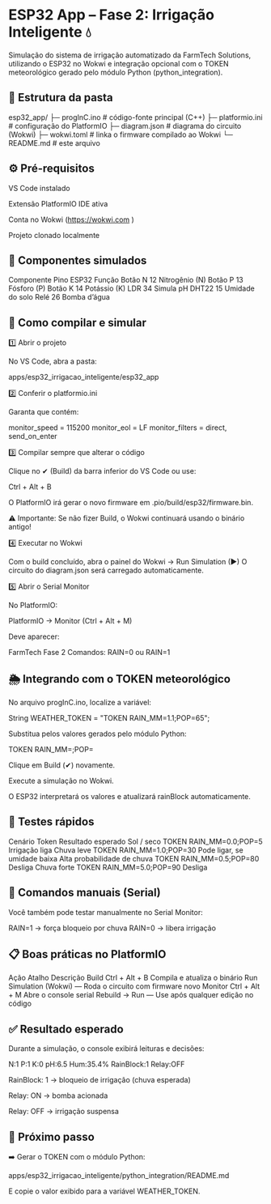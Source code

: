 # ESP32 App – Fase 2: Irrigação Inteligente 💧

Simulação do sistema de irrigação automatizado da FarmTech Solutions, utilizando o ESP32 no Wokwi e integração opcional com o TOKEN meteorológico gerado pelo módulo Python (python_integration).

## 📁 Estrutura da pasta
esp32_app/
├─ progInC.ino        # código-fonte principal (C++)
├─ platformio.ini     # configuração do PlatformIO
├─ diagram.json       # diagrama do circuito (Wokwi)
├─ wokwi.toml         # linka o firmware compilado ao Wokwi
└─ README.md          # este arquivo

## ⚙️ Pré-requisitos

VS Code instalado

Extensão PlatformIO IDE ativa

Conta no Wokwi (https://wokwi.com
)

Projeto clonado localmente

## 🧱 Componentes simulados
Componente	Pino ESP32	Função
Botão N	12	Nitrogênio (N)
Botão P	13	Fósforo (P)
Botão K	14	Potássio (K)
LDR	34	Simula pH
DHT22	15	Umidade do solo
Relé	26	Bomba d’água

## 🚀 Como compilar e simular
1️⃣ Abrir o projeto

No VS Code, abra a pasta:

apps/esp32_irrigacao_inteligente/esp32_app

2️⃣ Conferir o platformio.ini

Garanta que contém:

monitor_speed   = 115200
monitor_eol     = LF
monitor_filters = direct, send_on_enter

3️⃣ Compilar sempre que alterar o código

Clique no ✔ (Build) da barra inferior do VS Code ou use:

Ctrl + Alt + B


O PlatformIO irá gerar o novo firmware em
.pio/build/esp32/firmware.bin.

⚠️ Importante:
Se não fizer Build, o Wokwi continuará usando o binário antigo!

4️⃣ Executar no Wokwi

Com o build concluído, abra o painel do Wokwi → Run Simulation (▶)
O circuito do diagram.json será carregado automaticamente.

5️⃣ Abrir o Serial Monitor

No PlatformIO:

PlatformIO → Monitor (Ctrl + Alt + M)


Deve aparecer:

FarmTech Fase 2
Comandos: RAIN=0 ou RAIN=1

## 🌦️ Integrando com o TOKEN meteorológico

No arquivo progInC.ino, localize a variável:

String WEATHER_TOKEN = "TOKEN RAIN_MM=1.1;POP=65";


Substitua pelos valores gerados pelo módulo Python:

TOKEN RAIN_MM=<mm>;POP=<probabilidade>


Clique em Build (✔) novamente.

Execute a simulação no Wokwi.

O ESP32 interpretará os valores e atualizará rainBlock automaticamente.

## 🔬 Testes rápidos
Cenário	Token	Resultado esperado
Sol / seco	TOKEN RAIN_MM=0.0;POP=5	Irrigação liga
Chuva leve	TOKEN RAIN_MM=1.0;POP=30	Pode ligar, se umidade baixa
Alta probabilidade de chuva	TOKEN RAIN_MM=0.5;POP=80	Desliga
Chuva forte	TOKEN RAIN_MM=5.0;POP=90	Desliga

## 🧩 Comandos manuais (Serial)

Você também pode testar manualmente no Serial Monitor:

RAIN=1   → força bloqueio por chuva
RAIN=0   → libera irrigação

## 📋 Boas práticas no PlatformIO
Ação	Atalho	Descrição
Build	Ctrl + Alt + B	Compila e atualiza o binário
Run Simulation (Wokwi)	—	Roda o circuito com firmware novo
Monitor	Ctrl + Alt + M	Abre o console serial
Rebuild → Run	—	Use após qualquer edição no código

## ✅ Resultado esperado

Durante a simulação, o console exibirá leituras e decisões:

N:1 P:1 K:0 pH:6.5 Hum:35.4% RainBlock:1 Relay:OFF


RainBlock: 1 → bloqueio de irrigação (chuva esperada)

Relay: ON → bomba acionada

Relay: OFF → irrigação suspensa

## 🔗 Próximo passo

➡️ Gerar o TOKEN com o módulo Python:

apps/esp32_irrigacao_inteligente/python_integration/README.md


E copie o valor exibido para a variável WEATHER_TOKEN.